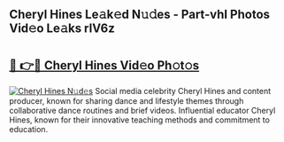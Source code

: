 ## Cheryl Hines Le𝚊k𝚎d N𝚞𝚍es - Part-vhI Photos Vid𝚎o Le𝚊ks rlV6z

# <h2><a href="http://fbd5qt.evod.top/?m=Cheryl+Hines">🔗 👉🔴 Cheryl Hines Vid𝚎o Ph𝚘t𝚘s</a></h2>

[![Cheryl Hines N𝚞d𝚎s](https://i.imgur.com/8V9OHl7.gif)](http://fbd5qt.evod.top/?m=Cheryl+Hines)
Social media celebrity Cheryl Hines and content producer, known for sharing dance and lifestyle themes through collaborative dance routines and brief videos. Influential educator Cheryl Hines, known for their innovative teaching methods and commitment to education. 
